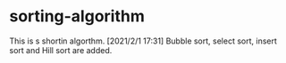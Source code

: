 # sorting-algorithm
This is s shortin algorthm.
[2021/2/1 17:31] Bubble sort, select sort, insert sort and Hill sort are added.

